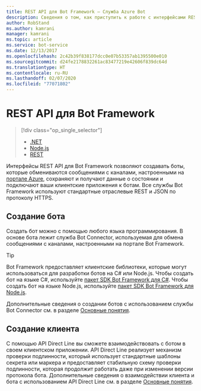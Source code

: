 ```yaml
---
title: REST API для Bot Framework — Служба Azure Bot
description: Сведения о том, как приступить к работе с интерфейсами REST API Bot Framework, которые можно использовать для создания ботов и клиентов, подключающихся к ботам.
author: RobStand
ms.author: kamrani
manager: kamrani
ms.topic: article
ms.service: bot-service
ms.date: 12/13/2017
ms.openlocfilehash: 2c42b39f838177dcc0e07b53357ab1395500e010
ms.sourcegitcommit: d24fe2178832261ac83477219e42606f839dc64d
ms.translationtype: HT
ms.contentlocale: ru-RU
ms.lasthandoff: 02/07/2020
ms.locfileid: "77071802"
---
```

# <a name="bot-framework-rest-apis"></a>REST API для Bot Framework
> [!div class="op_single_selector"]
> - [.NET](../dotnet/bot-builder-dotnet-overview.md)
> - [Node.js](../nodejs/bot-builder-nodejs-overview.md)
> - [REST](../rest-api/bot-framework-rest-overview.md)

Интерфейсы REST API для Bot Framework позволяют создавать боты, которые обмениваются сообщениями с каналами, настроенными на [портале Azure](https://portal.azure.com), сохраняют и получают данные о состоянии и подключают ваши клиентские приложения к ботам. Все службы Bot Framework используют стандартные отраслевые REST и JSON по протоколу HTTPS.

## <a name="build-a-bot"></a>Создание бота

Создать бот можно с помощью любого языка программирования. В основе бота лежит служба Bot Connector, используемая для обмена сообщениями с каналами, настроенными на портале Bot Framework. 

> [!TIP]
> Bot Framework предоставляет клиентские библиотеки, которые могут использоваться для разработки ботов на C# или Node.js. Чтобы создать бот на языке C#, используйте [пакет SDK Bot Framework для C#](../dotnet/bot-builder-dotnet-overview.md). Чтобы создать бот на языке Node.js, используйте [пакет SDK Bot Framework для Node.js](../nodejs/index.md). 

Дополнительные сведения о создании ботов с использованием службы Bot Connector см. в разделе [Основные понятия](bot-framework-rest-connector-concepts.md).

## <a name="build-a-client"></a>Создание клиента

C помощью API Direct Line вы сможете взаимодействовать с ботом в своем клиентском приложении. API Direct Line реализует механизм проверки подлинности, который использует стандартные шаблоны секрета или маркера и предоставляет стабильную схему проверки подлинности, которая продолжит работать даже при изменении версии протокола бота. Дополнительные сведения о взаимодействии клиента и бота с использованием API Direct Line см. в разделе [Основные понятия](bot-framework-rest-direct-line-3-0-concepts.md). 